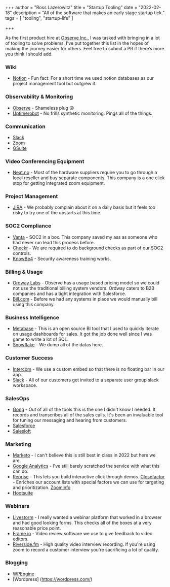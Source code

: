 +++
author = "Ross Lazerowitz"
title = "Startup Tooling"
date = "2022-02-18"
description = "All of the software that makes an early stage startup tick."
tags = [
    "tooling",
    "startup-life"
]

+++

As the first product hire at [Observe Inc.](https://observeinc.com/), I was tasked with bringing in a lot of tooling to solve problems. I’ve put together this list in the hopes of making the journey easier for others. Feel free to submit a PR if there’s more you think I should add.
<!--more-->



### Wiki
* [Notion](https://www.notion.so/) - Fun fact: For a short time we used notion databases as our project management tool but outgrew it.
### Observability & Monitoring
* [Observe](observeinc.com) - Shameless plug 😜
* [Uptimerobot](https://uptimerobot.com/) - No frills synthetic monitoring. Pings all of the things.
### Communication
* [Slack](https://slack.com)
* [Zoom](https://zoom.us/)
* [GSuite](https://gsuite.google.com/)
### Video Conferencing Equipment
* [Neat.no](https://neat.no/) - Most of the hardware suppliers require you to go through a local reseller and buy separate components. This company is a one click stop for getting integrated zoom equipment.
### Project Management
* [JIRA](https://www.atlassian.com/software/jira) - We probably complain about it on a daily basis but it feels too risky to try one of the upstarts at this time.
### SOC2 Compliance
* [Vanta](https://vanta.com/) - SOC2 in a box. This company saved my ass as someone who had never run lead this process before.
* [Checkr](https://checkr.com/) - We are required to do background checks as part of our SOC2 controls.
* [KnowBe4](https://www.knowbe4.com/) - Security awareness training works.
### Billing & Usage
* [Ordway Labs](https://www.ordwaylabs.com/) - Observe has a usage based pricing model so we could not use the traditional billing system vendors. Ordway caters to B2B companies and has a tight integration with Salesforce.
* [Bill.com](http://bill.com/) - Before we had any systems in place we would manually bill using this company.
### Business Intelligence
* [Metabase](https://www.metabase.com/) - This is an open source BI tool that I used to quickly iterate on usage dashboards for sales. It got the job done well since I was game to write a lot of SQL.
* [Snowflake](https://www.snowflake.com/) - We dump all of the datas here.
### Customer Success
* [Intercom](https://intercom.io/) - We use a custom embed so that there is no floating bar in our app.
* [Slack](https://slack.com/) - All of our customers get invited to a separate user group slack workspace.
### SalesOps
* [Gong](https://www.gong.io/) - Out of all of the tools this is the one I didn't know I needed. It records and transcribes all of the sales calls. It's been an invaluable tool for tuning our messaging and hearing from customers.
* [Salesforce](https://www.salesforce.com/)
* [Salesloft](https://salesloft.com/)
### Marketing
* [Marketo](https://www.marketo.com/) - I can't believe this is still best in class in 2022 but here we are.
* [Google Analytics](https://analytics.google.com/analytics/web/) - I've still barely scratched the service with what this can do.
* [Reprise](https://www.getreprise.com/) - This lets you build interactive click through demos.
[Closefactor](https://closefactor.com/) - Enriches our account lists with special factors we can use for targeting and prioritization.
[Zoominfo](https://www.zoominfo.com/)
* [Hootsuite](https://www.hootsuite.com/)
### Webinars
* [Livestorm](https://livestorm.co/) - I really wanted a webinar platform that worked in a browser and had good looking forms. This checks all of the boxes at a very reasonable price point.
* [Frame.io](https://www.frame.io/) - Video review software we use to give feedback to video editors.
* [Riverside.fm](https://riverside.fm/) - High quality video interview recording. If you're using zoom to record a customer interview you're sacrificing a lot of quality.
### Blogging
* [WPEngine](https://wpengine.com/)
* [Wordpress] (https://wordpress.com/)